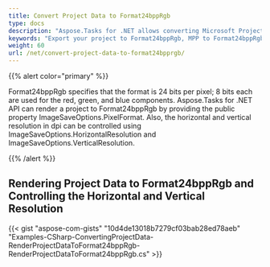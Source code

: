 ```yaml
---
title: Convert Project Data to Format24bppRgb
type: docs
description: "Aspose.Tasks for .NET allows converting Microsoft Project (MPP) to Format24bppRgb."
keywords: "Export your project to Format24bppRgb, MPP to Format24bppRgb, Convert your MPP to Format24bppRgb, Convert Microsoft Project to Format24bppRgb, convert MPP to Format24bppRgb, save project data to Format24bppRgb, Aspose.Tasks, C#"
weight: 60
url: /net/convert-project-data-to-format24bpprgb/
---
```


{{% alert color="primary" %}} 

Format24bppRgb specifies that the format is 24 bits per pixel; 8 bits each are used for the red, green, and blue components. Aspose.Tasks for .NET API can render a project to Format24bppRgb by providing the public property ImageSaveOptions.PixelFormat. Also, the horizontal and vertical resolution in dpi can be controlled using ImageSaveOptions.HorizontalResolution and ImageSaveOptions.VerticalResolution.

{{% /alert %}} 
## **Rendering Project Data to Format24bppRgb and Controlling the Horizontal and Vertical Resolution**
{{< gist "aspose-com-gists" "10d4de13018b7279cf03bab28ed78aeb" "Examples-CSharp-ConvertingProjectData-RenderProjectDataToFormat24bppRgb-RenderProjectDataToFormat24bppRgb.cs" >}}
